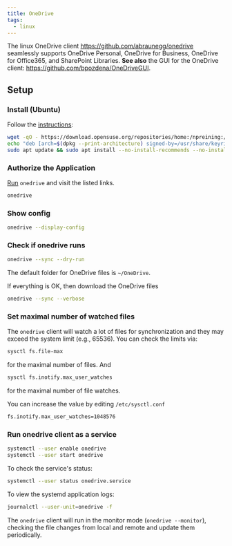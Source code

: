 ```yaml
---
title: OneDrive
tags:
  - linux
---
```


The linux OneDrive client https://github.com/abraunegg/onedrive seamlessly supports OneDrive Personal, OneDrive for Business, OneDrive for Office365, and SharePoint Libraries. **See also** the GUI for the OneDrive client: https://github.com/bpozdena/OneDriveGUI.

## Setup

### Install (Ubuntu)

Follow the [instructions](https://github.com/abraunegg/onedrive/blob/master/docs/ubuntu-package-install.md):

```sh
wget -qO - https://download.opensuse.org/repositories/home:/npreining:/debian-ubuntu-onedrive/xUbuntu_24.04/Release.key | gpg --dearmor | sudo tee /usr/share/keyrings/obs-onedrive.gpg > /dev/null
echo "deb [arch=$(dpkg --print-architecture) signed-by=/usr/share/keyrings/obs-onedrive.gpg] https://download.opensuse.org/repositories/home:/npreining:/debian-ubuntu-onedrive/xUbuntu_24.04/ ./" | sudo tee /etc/apt/sources.list.d/onedrive.list
sudo apt update && sudo apt install --no-install-recommends --no-install-suggests onedrive
```

### Authorize the Application

[Run](https://github.com/abraunegg/onedrive/blob/master/docs/usage.md#authorise-the-application-with-your-microsoft-onedrive-account) `onedrive` and visit the listed links.

```sh
onedrive
```

### Show config

```sh
onedrive --display-config
```

### Check if onedrive runs

```sh
onedrive --sync --dry-run
```

The default folder for OneDrive files is `~/OneDrive`.

If everything is OK, then download the OneDrive files

```sh
onedrive --sync --verbose
```

### Set maximal number of watched files

The `onedrive` client will watch a lot of files for synchronization and they may exceed the system limit (e.g., 65536). You can check the limits via:

```sh
sysctl fs.file-max
```

for the maximal number of files. And

```sh
sysctl fs.inotify.max_user_watches
```

for the maximal number of file watches.

You can increase the value by editing `/etc/sysctl.conf`

```txt title="/etc/sysctl.conf"
fs.inotify.max_user_watches=1048576
```

### Run onedrive client as a service

```sh
systemctl --user enable onedrive
systemctl --user start onedrive
```

To check the service's status:

```sh
systemctl --user status onedrive.service
```

To view the systemd application logs:

```sh
journalctl --user-unit=onedrive -f
```

The `onedrive` client will run in the monitor mode (`onedrive --monitor`), checking the file changes from local and remote and update them periodically.
